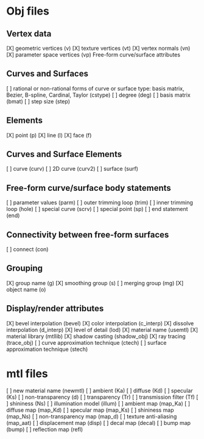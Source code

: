 # Obj files
## Vertex data
[X] geometric vertices (v)
[X] texture vertices (vt)
[X] vertex normals (vn)
[X] parameter space vertices (vp) Free-form curve/surface attributes

## Curves and Surfaces
[ ] rational or non-rational forms of curve or surface type: basis matrix, Bezier, B-spline, Cardinal, Taylor (cstype)
[ ] degree (deg)
[ ] basis matrix (bmat)
[ ] step size (step)

## Elements
[X] point (p)
[X] line (l)
[X] face (f)

## Curves and Surface Elements
[ ] curve (curv)
[ ] 2D curve (curv2)
[ ] surface (surf)

## Free-form curve/surface body statements
[ ] parameter values (parm)
[ ] outer trimming loop (trim)
[ ] inner trimming loop (hole)
[ ] special curve (scrv)
[ ] special point (sp)
[ ] end statement (end)

## Connectivity between free-form surfaces
[ ] connect (con)

## Grouping
[X] group name (g)
[X] smoothing group (s)
[ ] merging group (mg)
[X] object name (o)

## Display/render attributes
[X] bevel interpolation (bevel)
[X] color interpolation (c_interp)
[X] dissolve interpolation (d_interp)
[X] level of detail (lod)
[X] material name (usemtl)
[X] material library (mtllib)
[X] shadow casting (shadow_obj)
[X] ray tracing (trace_obj)
[ ] curve approximation technique (ctech)
[ ] surface approximation technique (stech)

# mtl files
[ ] new material name (newmtl)
[ ] ambient (Ka)
[ ] diffuse (Kd)
[ ] specular (Ks)
[ ] non-transparency (d)
[ ] transparency (Tr)
[ ] transmission filter (Tf)
[ ] shininess (Ns)
[ ] illumination model (illum)
[ ] ambient map (map_Ka)
[ ] diffuse map (map_Kd)
[ ] specular map (map_Ks)
[ ] shininess map (map_Ns)
[ ] non-transparency map (map_d)
[ ] texture anti-aliasing (map_aat)
[ ] displacement map (disp)
[ ] decal map (decal)
[ ] bump map (bump)
[ ] reflection map (refl)
